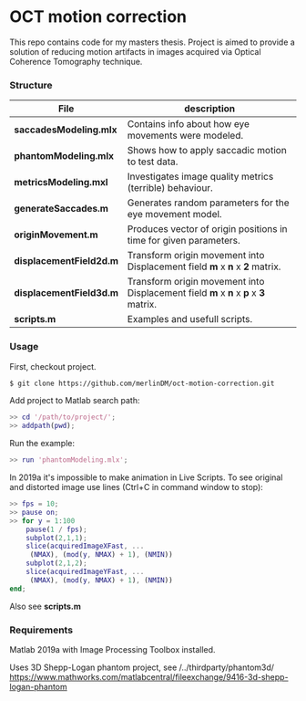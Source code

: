 # OCT motion correction

This repo contains code for my masters thesis. Project is aimed to provide a solution of reducing motion artifacts in images acquired via Optical Coherence Tomography technique.

### Structure

|File|description|
|---|---|
**saccadesModeling.mlx** | Contains info about how eye movements were modeled.
**phantomModeling.mlx** | Shows how to apply saccadic motion to test data.
**metricsModeling.mxl** | Investigates image quality metrics (terrible) behaviour.
**generateSaccades.m** | Generates random parameters for the eye movement model.
**originMovement.m** | Produces vector of origin positions in time for given parameters.
**displacementField2d.m** | Transform origin movement into Displacement field  **m** x **n** x **2** matrix.
**displacementField3d.m** | Transform origin movement into Displacement field  **m** x **n** x **p** x **3** matrix.
**scripts.m** | Examples and usefull scripts.

### Usage

First, checkout project.
```bash
$ git clone https://github.com/merlinDM/oct-motion-correction.git
```

Add project to Matlab search path:
```matlab
>> cd '/path/to/project/';
>> addpath(pwd);
```

Run the example:
```matlab
>> run 'phantomModeling.mlx';
```

In 2019a it's impossible to make animation in Live Scripts. To see original and distorted image use lines (Ctrl+C in command window to stop):
```matlab
>> fps = 10;
>> pause on;
>> for y = 1:100
    pause(1 / fps);
    subplot(2,1,1);
    slice(acquiredImageXFast, ...
     (NMAX), (mod(y, NMAX) + 1), (NMIN))
    subplot(2,1,2);
    slice(acquiredImageYFast, ...
     (NMAX), (mod(y, NMAX) + 1), (NMIN))
end;
```

Also see **scripts.m**

### Requirements

Matlab 2019a with Image Processing Toolbox installed.

Uses 3D Shepp-Logan phantom project, see /../thirdparty/phantom3d/
https://www.mathworks.com/matlabcentral/fileexchange/9416-3d-shepp-logan-phantom